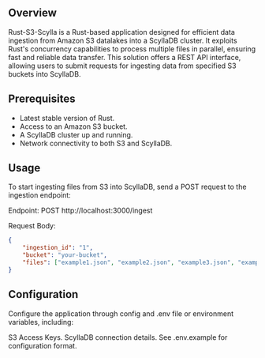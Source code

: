 ## Overview
Rust-S3-Scylla is a Rust-based application designed for efficient data ingestion from Amazon S3 datalakes into a ScyllaDB cluster. It exploits Rust's concurrency capabilities to process multiple files in parallel, ensuring fast and reliable data transfer. This solution offers a REST API interface, allowing users to submit requests for ingesting data from specified S3 buckets into ScyllaDB.

## Prerequisites
- Latest stable version of Rust.
- Access to an Amazon S3 bucket.
- A ScyllaDB cluster up and running.
- Network connectivity to both S3 and ScyllaDB.

## Usage
To start ingesting files from S3 into ScyllaDB, send a POST request to the ingestion endpoint:

Endpoint: POST http://localhost:3000/ingest

Request Body:
```json
{
    "ingestion_id": "1",
    "bucket": "your-bucket",
    "files": ["example1.json", "example2.json", "example3.json", "example4.json"]
}
```

## Configuration
Configure the application through config and .env file or environment variables, including:

S3 Access Keys.
ScyllaDB connection details.
See .env.example for configuration format.
